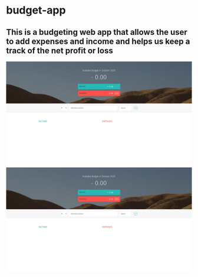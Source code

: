 # budget-app

<h2> This is a budgeting web app that allows the user to add expenses and income and helps us keep a track of the net profit or loss
</h2>


![The Screeen shot of the web app](./budgetapp.jpeg)
![The Screeen shot of the web app](./budgetapp.jpeg)
